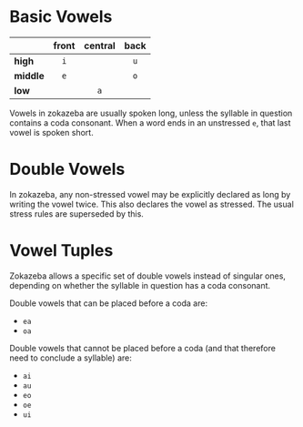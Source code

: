 # Basic Vowels

|            | **front** | **central** | **back** |
| ---------- | :-------: | :---------: | :------: |
| **high**   |    `i`    |             |   `u`    |
| **middle** |    `e`    |             |   `o`    |
| **low**    |           |     `a`     |          |

Vowels in zokazeba are usually spoken long, unless the syllable in question contains a coda consonant.
When a word ends in an unstressed `e`, that last vowel is spoken short.

# Double Vowels

In zokazeba, any non-stressed vowel may be explicitly declared as long by writing the vowel twice.
This also declares the vowel as stressed. The usual stress rules are superseded by this.

# Vowel Tuples

Zokazeba allows a specific set of double vowels instead of singular ones, depending on whether the syllable in question has a coda consonant.

Double vowels that can be placed before a coda are:
- `ea`
- `oa`

Double vowels that cannot be placed before a coda (and that therefore need to conclude a syllable) are:
- `ai`
- `au`
- `eo`
- `oe`
- `ui`